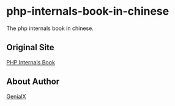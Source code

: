 # php-internals-book-in-chinese
The php internals book in chinese.

## Original Site
[PHP Internals Book](http://www.phpinternalsbook.com/index.html)

## About Author
[GenialX](http://blog.ihuxu.com/about-me)
